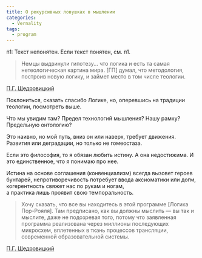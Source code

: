 ```yaml
---
title: О рекурсивных ловушках в мышлении
categories: 
  - Vernality
tags:
  - program
---
```


п1: Текст непонятен. Если текст понятен, см. п1.  

> Немцы выдвинули гипотезу... что логика и есть та самая нетеологическая картина мира. 
> [ГП] думал, что методология, построив новую логику, и займет место в том числе теологии.

[П.Г. Щедровицкий](https://shchedrovitskiy.com/bal-dushevnogo-spokojstvija-aktivnogo-pensionera/)

Поклониться, сказать спасибо Логике, но, оперевшись на традиции теологии, посмотреть выше. 

Что мы увидим там? Предел технологий мышления? Нашу рамку? Предельную онтологию?

Это наивно, но мой путь, вниз он или наверх, требует движения. Развития или деградации, но только не гомеостаза. 

Если это философия, то я обязан любить истину. А она недостижима. И это единственное, что я понимаю про нее. 

Истина на основе соглашения (конвенциализм) всегда вызовет героев бунтарей, 
непротиворечивость потребует ввода аксиоматики или догм,
когерентность свяжет нас по рукам и ногам,  
а практика лишь проявит свою темпоральность.

> Хочу сказать, что все вы находитесь в этой программе [Логика Пор-Рояля]. 
Там предписано, как вы должны мыслить — вы так и мыслите, даже не подозревая того, 
потому что заявленная программа реализована через миллионы последующих микросхем, 
вплетенных в ткань процессов трансляции, современной образовательной системы. 

[П.Г. Щедровицкий](https://shchedrovitskiy.com/k-istorii-logicheskih-programm/)

